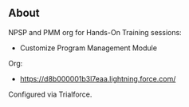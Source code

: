 ## About

NPSP and PMM org for Hands-On Training sessions:
+ Customize Program Management Module

Org:
+ https://d8b000001b3l7eaa.lightning.force.com/

Configured via Trialforce.
